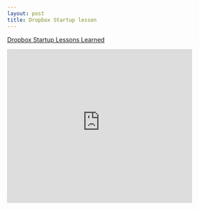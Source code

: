 ```yaml
---
layout: post
title: Dropbox Startup lesson
---
```


[Dropbox Startup Lessons Learned](http://www.slideshare.net/gueste94e4c/dropbox-startup-lessons-learned-3836587 "Dropbox Startup Lessons Learned")

<iframe src="http://www.slideshare.net/slideshow/embed_code/3836587" width="427" height="356" frameborder="0" marginwidth="0" marginheight="0" scrolling="no" style="border:1px solid #CCC;border-width:1px 1px 0;margin-bottom:5px" allowfullscreen> </iframe>
